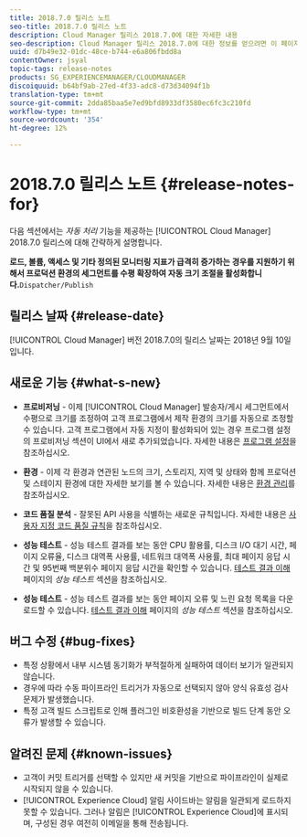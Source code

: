 ```yaml
---
title: 2018.7.0 릴리스 노트
seo-title: 2018.7.0 릴리스 노트
description: Cloud Manager 릴리스 2018.7.0에 대한 자세한 내용
seo-description: Cloud Manager 릴리스 2018.7.0에 대한 정보를 얻으려면 이 페이지를 따르십시오.
uuid: d7b49e32-01dc-48ce-b744-e6a806fbdd8a
contentOwner: jsyal
topic-tags: release-notes
products: SG_EXPERIENCEMANAGER/CLOUDMANAGER
discoiquuid: b64bf9ab-27ed-4f33-adc8-d73d34094f1b
translation-type: tm+mt
source-git-commit: 2dda85baa5e7ed9bfd8933df3580ec6fc3c210fd
workflow-type: tm+mt
source-wordcount: '354'
ht-degree: 12%

---
```



# 2018.7.0 릴리스 노트 {#release-notes-for}

다음 섹션에서는 *자동 처리* 기능을 제공하는 [!UICONTROL Cloud Manager] 2018.7.0 릴리스에 대해 간략하게 설명합니다.

**로드, 볼륨, 액세스 및 기타 정의된 모니터링 지표가 급격히 증가하는 경우를 지원하기 위해서 프로덕션 환경의 세그먼트를 수평 확장하여 자동 크기 조절을 활성화합니다.**`Dispatcher/Publish`

## 릴리스 날짜 {#release-date}

[!UICONTROL Cloud Manager] 버전 2018.7.0의 릴리스 날짜는 2018년 9월 10일입니다.

## 새로운 기능 {#what-s-new}

* **프로비저닝**  - 이제  [!UICONTROL Cloud Manager] 발송자/게시 세그먼트에서 수평으로 크기를 조정하여 고객 프로그램에서 제작 환경의 크기를 자동으로 조정할 수 있습니다. 고객 프로그램에서 자동 지정이 활성화되어 있는 경우 프로그램 설정의 프로비저닝 섹션이 UI에서 새로 추가되었습니다. 자세한 내용은 [프로그램 설정](setting-up-program.md)을 참조하십시오.

* **환경**  - 이제 각 환경과 연관된 노드의 크기, 스토리지, 지역 및 상태와 함께 프로덕션 및 스테이지 환경에 대한 자세한 보기를 볼 수 있습니다. 자세한 내용은 [환경 관리](manage-your-environment.md)를 참조하십시오.

* **코드 품질 분석**  - 잘못된 API 사용을 식별하는 새로운 규칙입니다. 자세한 내용은 [사용자 지정 코드 품질 규칙](custom-code-quality-rules.md)을 참조하십시오.

* **성능 테스트**  - 성능 테스트 결과를 보는 동안 CPU 활용률, 디스크 I/O 대기 시간, 페이지 오류율, 디스크 대역폭 사용률, 네트워크 대역폭 사용률, 최대 페이지 응답 시간 및 95번째 백분위수 페이지 응답 시간을 확인할 수 있습니다. [테스트 결과 이해](understand-your-test-results.md) 페이지의 *성능 테스트* 섹션을 참조하십시오.

* **성능 테스트**  - 성능 테스트 결과를 보는 동안 페이지 오류 및 느린 요청 목록을 다운로드할 수 있습니다. [테스트 결과 이해](understand-your-test-results.md) 페이지의 *성능 테스트* 섹션을 참조하십시오.

## 버그 수정 {#bug-fixes}

* 특정 상황에서 내부 시스템 동기화가 부적절하게 실패하여 데이터 보기가 일관되지 않습니다.
* 경우에 따라 수동 파이프라인 트리거가 자동으로 선택되지 않아 양식 유효성 검사 문제가 발생했습니다.
* 특정 고객 빌드 스크립트로 인해 플러그인 비호환성을 기반으로 빌드 단계 동안 오류가 발생할 수 있습니다.

## 알려진 문제 {#known-issues}

* 고객이 커밋 트리거를 선택할 수 있지만 새 커밋을 기반으로 파이프라인이 실제로 시작되지 않을 수 있습니다.
* [!UICONTROL Experience Cloud] 알림 사이드바는 알림을 일관되게 로드하지 못할 수 있습니다. 그러나 알림은 [!UICONTROL Experience Cloud]에 표시되며, 구성된 경우 여전히 이메일을 통해 전송됩니다.

